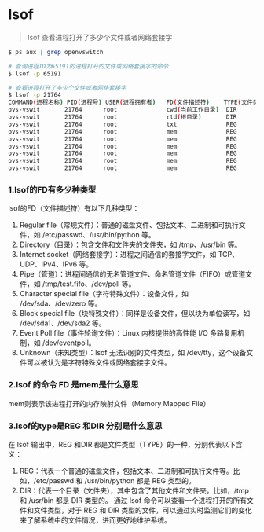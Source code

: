 # lsof

> lsof 查看进程打开了多少个文件或者网络套接字

``` bash
$ ps aux | grep openvswitch

# 查询进程ID为65191的进程打开的文件或网络套接字的命令
$ lsof -p 65191

# 查看进程打开了多少个文件或者网络套接字
$ lsof -p 21764
COMMAND(进程名称) PID(进程号) USER(进程拥有者)   FD(文件描述符)    TYPE(文件类型) DEVICE(设备或者文件系统的信息) SIZE/OFF(文件的大小)  NODE(文件的节点编号) NAME(文件的路径和名称)
ovs-vswit       21764      root              cwd(当前工作目录)  DIR              253,3     4096       128 /
ovs-vswit       21764      root              rtd(根目录)       DIR              253,3     4096       128 /
ovs-vswit       21764      root              txt              REG              253,3 16136816   1820044 /usr/sbin/ovs-vswitchd
ovs-vswit       21764      root              mem              REG              253,3  1531880      2546 /usr/lib64/libc-2.28.so
ovs-vswit       21764      root              mem              REG              253,3   724008      2550 /usr/lib64/libm-2.28.so
ovs-vswit       21764      root              mem              REG              253,3    68152      2562 /usr/lib64/librt-2.28.so
ovs-vswit       21764      root              mem              REG              253,3   136544      2558 /usr/lib64/libpthread-2.28.so
ovs-vswit       21764      root              mem              REG              253,3    67640    332375 /usr/lib64/libatomic.so.1.2.0
ovs-vswit       21764      root              mem              REG              253,3   204088      2539 /usr/lib64/ld-2.28.so

```

### 1.lsof的FD有多少种类型

lsof的FD（文件描述符）有以下几种类型：
1. Regular file（常规文件）：普通的磁盘文件、包括文本、二进制和可执行文件，如 /etc/passwd、/usr/bin/python 等。
2. Directory（目录）：包含文件和文件夹的文件夹，如 /tmp、/usr/bin 等。
3. Internet socket（网络套接字）：进程之间通信的套接字文件，如 TCP、UDP、IPv4、IPv6 等。
4. Pipe（管道）：进程间通信的无名管道文件、命名管道文件（FIFO）或管道文件，如 /tmp/test.fifo、/dev/poll 等。
5. Character special file（字符特殊文件）：设备文件，如 /dev/sda、/dev/zero 等。
6. Block special file（块特殊文件）：同样是设备文件，但以块为单位读写，如 /dev/sda1、/dev/sda2 等。
7. Event Poll file（事件轮询文件）：Linux 内核提供的高性能 I/O 多路复用机制，如 /dev/eventpoll。
8. Unknown（未知类型）：lsof 无法识别的文件类型，如 /dev/tty，这个设备文件可以被认为是字符特殊文件或网络套接字文件。


### 2.lsof 的命令 FD 是mem是什么意思

mem则表示该进程打开的内存映射文件（Memory Mapped File）

### 3.lsof的type是REG 和DIR 分别是什么意思

在 lsof 输出中，REG 和DIR 都是文件类型（TYPE）的一种，分别代表以下含义：
1. REG：代表一个普通的磁盘文件，包括文本、二进制和可执行文件等。比如，/etc/passwd 和 /usr/bin/python 都是 REG 类型的。
2. DIR：代表一个目录（文件夹），其中包含了其他文件和文件夹。比如，/tmp 和 /usr/bin 都是 DIR 类型的。
通过 lsof 命令可以查看一个进程打开的所有文件和文件类型，对于 REG 和 DIR 类型的文件，可以通过实时监测它们的变化来了解系统中的文件情况，进而更好地维护系统。


